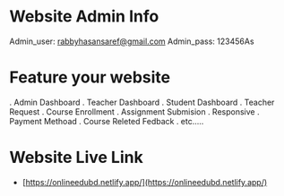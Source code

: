 # Website Admin Info
Admin_user: rabbyhasansaref@gmail.com
Admin_pass: 123456As

# Feature your website
. Admin Dashboard
. Teacher Dashboard
. Student Dashboard
. Teacher Request 
. Course Enrollment
. Assignment Submision
. Responsive
. Payment Methoad
. Course Releted Fedback
. etc.....

# Website Live Link
- [https://onlineedubd.netlify.app/](https://onlineedubd.netlify.app/) 